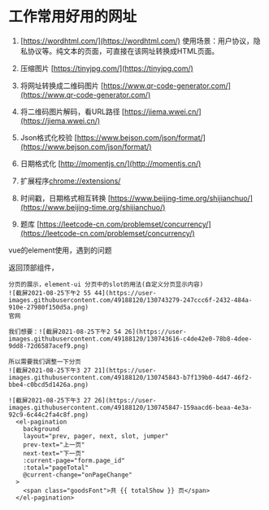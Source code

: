 # 工作常用好用的网址

1. [https://wordhtml.com/](https://wordhtml.com/) 使用场景：用户协议，隐私协议等。纯文本的页面，可直接在该网址转换成HTML页面。

2. 压缩图片 [https://tinyjpg.com/](https://tinyjpg.com/)

3. 将网址转换成二维码图片 [https://www.qr-code-generator.com/](https://www.qr-code-generator.com/)

4. 将二维码图片解码，看URL路径 [https://jiema.wwei.cn/](https://jiema.wwei.cn/)

5. Json格式化校验 [https://www.bejson.com/json/format/](https://www.bejson.com/json/format/)

6. 日期格式化 [http://momentjs.cn/](http://momentjs.cn/)

7. 扩展程序[chrome://extensions/](chrome://extensions/) 

8. 时间戳，日期格式相互转换 [https://www.beijing-time.org/shijianchuo/](https://www.beijing-time.org/shijianchuo/)

9. 题库 [https://leetcode-cn.com/problemset/concurrency/](https://leetcode-cn.com/problemset/concurrency/)

vue的element使用，遇到的问题

返回顶部组件，

    分页的展示，element-ui 分页中的slot的用法(自定义分页显示内容)
    ![截屏2021-08-25下午2 55 44](https://user-images.githubusercontent.com/49188120/130743279-247ccc6f-2432-484a-910e-27980f150d5a.png)
    官网

    我们想要：![截屏2021-08-25下午2 54 26](https://user-images.githubusercontent.com/49188120/130743616-c4de42e0-78b8-4dee-9dd8-72d6587acef9.png)

    所以需要我们调整一下分页
    ![截屏2021-08-25下午3 27 21](https://user-images.githubusercontent.com/49188120/130745843-b7f139b0-4d47-46f2-bbe4-c0bcd5d1426a.png)

    ![截屏2021-08-25下午3 27 26](https://user-images.githubusercontent.com/49188120/130745847-159aacd6-beaa-4e3a-92c9-6c44c2fa4c8f.png)
      <el-pagination
        background
        layout="prev, pager, next, slot, jumper"
        prev-text="上一页"
        next-text="下一页"
        :current-page="form.page_id"
        :total="pageTotal"
        @current-change="onPageChange"
      >
        <span class="goodsFont">共 {{ totalShow }} 页</span>
      </el-pagination>



































